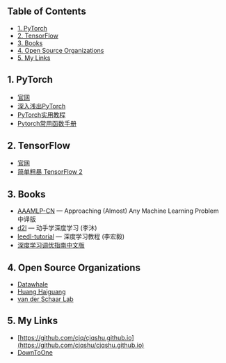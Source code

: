 <!-- # <center> # Awesome Resources </center> -->
<!-- omit in toc -->

## Table of Contents <!-- omit in toc -->

- [1. PyTorch](#1-pytorch)
- [2. TensorFlow](#2-tensorflow)
- [3. Books](#3-books)
- [4. Open Source Organizations](#4-open-source-organizations)
- [5. My Links](#5-my-links)


## 1. PyTorch

- [官网](https://pytorch.org/)
- [深入浅出PyTorch](https://datawhalechina.github.io/thorough-pytorch/)
- [PyTorch实用教程](https://tingsongyu.github.io/PyTorch-Tutorial-2nd/)
- [Pytorch常用函数手册](https://cjqshu.github.io/books/Pytorch常用函数手册.pdf)


## 2. TensorFlow

- [官网](https://www.tensorflow.org/?hl=zh-cn)
- [简单粗暴 TensorFlow 2](https://tf.wiki/zh_hans/)


## 3. Books

- [AAAMLP-CN](https://ytzfhqs.github.io/AAAMLP-CN/) — Approaching (Almost) Any Machine Learning Problem 中译版
- [d2l](https://zh-v2.d2l.ai/) — 动手学深度学习 (李沐)
- [leedl-tutorial](https://cjqshu.github.io/books/LeeDL_Tutorial_v.1.2.2.pdf) — 深度学习教程 (李宏毅)
- [深度学习调优指南中文版](https://cjqshu.github.io/books/深度学习调参指南中文版.pdf)


## 4. Open Source Organizations

- [Datawhale](https://github.com/datawhalechina)
- [Huang Haiguang](https://github.com/fengdu78)
- [van der Schaar Lab](https://github.com/vanderschaarlab/mlforhealthlabpub)


## 5. My Links
<!-- GitHub repository link (URL) -->
- [https://github.com/cjq/cjqshu.github.io](https://github.com/cjqshu/cjqshu.github.io)
- [DownToOne](https://xydh.fun/cjq125)

